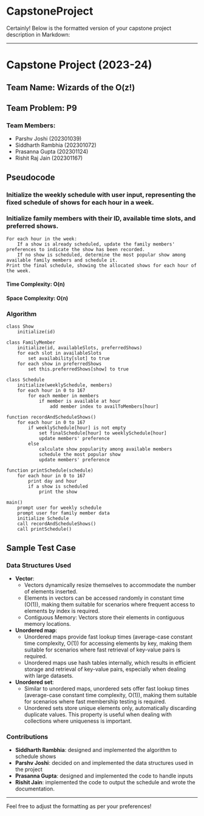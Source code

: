 # CapstoneProject
Certainly! Below is the formatted version of your capstone project description in Markdown:

---

# Capstone Project (2023-24)

## Team Name: Wizards of the O(z!)

## Team Problem: P9

### Team Members:

- Parshv Joshi (202301039)
- Siddharth Rambhia (202301072)
- Prasanna Gupta (202301124)
- Rishit Raj Jain (202301167)

## Pseudocode

### Initialize the weekly schedule with user input, representing the fixed schedule of shows for each hour in a week.
### Initialize family members with their ID, available time slots, and preferred shows.

```
For each hour in the week:
    If a show is already scheduled, update the family members' preferences to indicate the show has been recorded.
    If no show is scheduled, determine the most popular show among available family members and schedule it.
Print the final schedule, showing the allocated shows for each hour of the week.
```

#### Time Complexity: O(n)
#### Space Complexity: O(n)

### Algorithm

```
class Show
    initialize(id)

class FamilyMember
    initialize(id, availableSlots, preferredShows)
    for each slot in availableSlots
        set availability[slot] to true
    for each show in preferredShows
        set this.preferredShows[show] to true

class Schedule
    initialize(weeklySchedule, members)
    for each hour in 0 to 167
        for each member in members
            if member is available at hour
                add member index to availToMembers[hour]

function recordAndScheduleShows()
    for each hour in 0 to 167
        if weeklySchedule[hour] is not empty
            set finalSchedule[hour] to weeklySchedule[hour]
            update members' preference
        else
            calculate show popularity among available members
            schedule the most popular show
            update members' preference

function printSchedule(schedule)
    for each hour in 0 to 167
        print day and hour
        if a show is scheduled
            print the show

main()
    prompt user for weekly schedule
    prompt user for family member data
    initialize Schedule
    call recordAndScheduleShows()
    call printSchedule()
```

## Sample Test Case

### Data Structures Used

- **Vector**: 
    - Vectors dynamically resize themselves to accommodate the number of elements inserted.
    - Elements in vectors can be accessed randomly in constant time (O(1)), making them suitable for scenarios where frequent access to elements by index is required.
    - Contiguous Memory: Vectors store their elements in contiguous memory locations.
- **Unordered map**: 
    - Unordered maps provide fast lookup times (average-case constant time complexity, O(1)) for accessing elements by key, making them suitable for scenarios where fast retrieval of key-value pairs is required.
    - Unordered maps use hash tables internally, which results in efficient storage and retrieval of key-value pairs, especially when dealing with large datasets.
- **Unordered set**: 
    - Similar to unordered maps, unordered sets offer fast lookup times (average-case constant time complexity, O(1)), making them suitable for scenarios where fast membership testing is required.
    - Unordered sets store unique elements only, automatically discarding duplicate values. This property is useful when dealing with collections where uniqueness is important.

### Contributions

- **Siddharth Rambhia**: designed and implemented the algorithm to schedule shows
- **Parshv Joshi**: decided on and implemented the data structures used in the project
- **Prasanna Gupta**: designed and implemented the code to handle inputs
- **Rishit Jain**: implemented the code to output the schedule and wrote the documentation.

---

Feel free to adjust the formatting as per your preferences!
